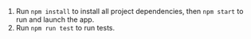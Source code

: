 1. Run `npm install` to install all project dependencies, then `npm start` to run and launch the app.
2. Run `npm run test` to run tests.